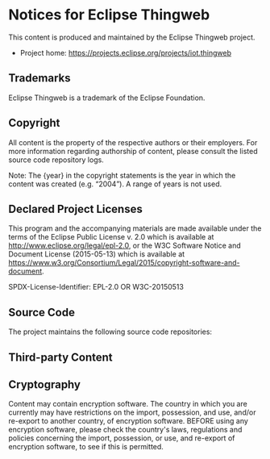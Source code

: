 # Notices for Eclipse Thingweb

This content is produced and maintained by the Eclipse Thingweb project.

- Project home: https://projects.eclipse.org/projects/iot.thingweb

## Trademarks

Eclipse Thingweb is a trademark of the Eclipse Foundation.

## Copyright

All content is the property of the respective authors or their employers. For
more information regarding authorship of content, please consult the listed
source code repository logs.

Note: The {year} in the copyright statements is the year in which the content
was created (e.g. “2004”). A range of years is not used.

## Declared Project Licenses

This program and the accompanying materials are made available under the terms
of the Eclipse Public License v. 2.0 which is available at
http://www.eclipse.org/legal/epl-2.0, or the W3C Software Notice and Document
License (2015-05-13) which is available at
https://www.w3.org/Consortium/Legal/2015/copyright-software-and-document.

SPDX-License-Identifier: EPL-2.0 OR W3C-20150513

## Source Code

The project maintains the following source code repositories:

## Third-party Content

## Cryptography

Content may contain encryption software. The country in which you are currently
may have restrictions on the import, possession, and use, and/or re-export to
another country, of encryption software. BEFORE using any encryption software,
please check the country's laws, regulations and policies concerning the import,
possession, or use, and re-export of encryption software, to see if this is
permitted.
